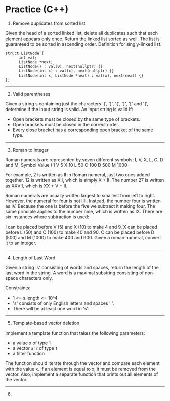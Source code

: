 # Practice (C++)

1. Remove duplicates from sorted list

Given the head of a sorted linked list, delete all duplicates such that each element appears only once. Return the linked list sorted as well.
The list is guaranteed to be sorted in ascending order.
Definition for singly-linked list.
```
struct ListNode {
      int val;
      ListNode *next;
      ListNode() : val(0), next(nullptr) {}
      ListNode(int x) : val(x), next(nullptr) {}
      ListNode(int x, ListNode *next) : val(x), next(next) {}
};
```
__________________________________________________________

2. Valid parentheses

Given a string s containing just the characters '(', ')', '{', '}', '[' and ']', determine if the input string is valid.
An input string is valid if:
- Open brackets must be closed by the same type of brackets.
- Open brackets must be closed in the correct order.
- Every close bracket has a corresponding open bracket of the same type.
__________________________________________________________

3. Roman to integer

Roman numerals are represented by seven different symbols: I, V, X, L, C, D and M.
Symbol Value
I      1
V      5
X      10
L      50
C      100
D      500
M      1000

For example, 2 is written as II in Roman numeral, just two ones added together. 12 is written as XII, which is simply X + II. The number 27 is written as XXVII, which is XX + V + II.

Roman numerals are usually written largest to smallest from left to right. However, the numeral for four is not IIII. Instead, the number four is written as IV. Because the one is before the five we subtract it making four. The same principle applies to the number nine, which is written as IX. There are six instances where subtraction is used:

I can be placed before V (5) and X (10) to make 4 and 9.
X can be placed before L (50) and C (100) to make 40 and 90.
C can be placed before D (500) and M (1000) to make 400 and 900.
Given a roman numeral, convert it to an integer.
__________________________________________________________

4. Length of Last Word

Given a string 's' consisting of words and spaces, return the length of the last word in the string.
A word is a maximal substring consisting of non-space characters only.

Constraints:
- 1 <= s.length <= 10^4
- 's' consists of only English letters and spaces ' '.
- There will be at least one word in 's'.
__________________________________________________________

5. Template-based vector deletion

Implement a template function that takes the following parameters:
- a value x of type `T`
- a vector `arr` of type `T`
- a filter function

The function should iterate through the vector and compare each element with the value x. If an element is equal to x, it must be removed from the vector. Also, implement a separate function that prints out all elements of the vector.
__________________________________________________________

6. 
